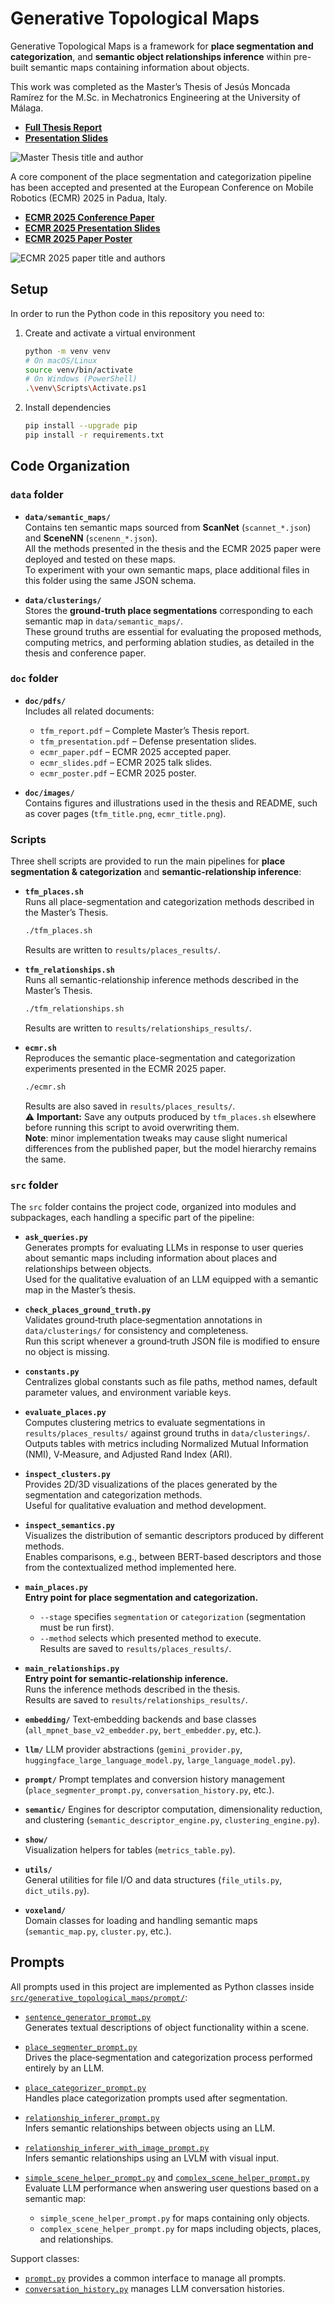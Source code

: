 # Generative Topological Maps

Generative Topological Maps is a framework for **place segmentation and categorization**, and **semantic object relationships inference** within pre-built semantic maps containing information about objects.

This work was completed as the Master’s Thesis of Jesús Moncada Ramírez for the M.Sc. in Mechatronics Engineering at the University of Málaga.

- **[Full Thesis Report](doc/pdfs/tfm_report.pdf)**
- **[Presentation Slides](doc/pdfs/tfm_presentation.pdf)**

![Master Thesis title and author](doc/images/tfm_title.png)

A core component of the place segmentation and categorization pipeline has been accepted and presented at the European Conference on Mobile Robotics (ECMR) 2025 in Padua, Italy.

- **[ECMR 2025 Conference Paper](doc/pdfs/ecmr_paper.pdf)**
- **[ECMR 2025 Presentation Slides](doc/pdfs/ecmr_slides.pdf)**
- **[ECMR 2025 Paper Poster](doc/pdfs/ecmr_poster.pdf)**

![ECMR 2025 paper title and authors](doc/images/ecmr_title.png)

## Setup

In order to run the Python code in this repository you need to:

1. Create and activate a virtual environment
    ```bash
    python -m venv venv
    # On macOS/Linux
    source venv/bin/activate
    # On Windows (PowerShell)
    .\venv\Scripts\Activate.ps1
    ```
2. Install dependencies
    ```bash
    pip install --upgrade pip
    pip install -r requirements.txt
    ```

## Code Organization

### `data` folder

- **`data/semantic_maps/`**  
  Contains ten semantic maps sourced from **ScanNet** (`scannet_*.json`) and **SceneNN** (`scenenn_*.json`).  
  All the methods presented in the thesis and the ECMR 2025 paper were deployed and tested on these maps.  
  To experiment with your own semantic maps, place additional files in this folder using the same JSON schema.

- **`data/clusterings/`**  
  Stores the **ground-truth place segmentations** corresponding to each semantic map in `data/semantic_maps/`.  
  These ground truths are essential for evaluating the proposed methods, computing metrics, and performing ablation studies, as detailed in the thesis and conference paper.

### `doc` folder

- **`doc/pdfs/`**  
  Includes all related documents:
  - `tfm_report.pdf` – Complete Master’s Thesis report.  
  - `tfm_presentation.pdf` – Defense presentation slides.  
  - `ecmr_paper.pdf` – ECMR 2025 accepted paper.  
  - `ecmr_slides.pdf` – ECMR 2025 talk slides.  
  - `ecmr_poster.pdf` – ECMR 2025 poster.

- **`doc/images/`**  
  Contains figures and illustrations used in the thesis and README, such as cover pages (`tfm_title.png`, `ecmr_title.png`).

### Scripts

Three shell scripts are provided to run the main pipelines for **place segmentation & categorization** and **semantic-relationship inference**:

- **`tfm_places.sh`**  
  Runs all place-segmentation and categorization methods described in the Master’s Thesis.  
  ```bash
  ./tfm_places.sh
  ```  
  Results are written to `results/places_results/`.

- **`tfm_relationships.sh`**  
  Runs all semantic-relationship inference methods described in the Master’s Thesis.  
  ```bash
  ./tfm_relationships.sh
  ```  
  Results are written to `results/relationships_results/`.

- **`ecmr.sh`**  
  Reproduces the semantic place-segmentation and categorization experiments presented in the ECMR 2025 paper.  
  ```bash
  ./ecmr.sh
  ```  
  Results are also saved in `results/places_results/`.  
  ⚠️ **Important:** Save any outputs produced by `tfm_places.sh` elsewhere before running this script to avoid overwriting them.  
  **Note**: minor implementation tweaks may cause slight numerical differences from the published paper, but the model hierarchy remains the same.

### `src` folder

The `src` folder contains the project code, organized into modules and subpackages, each handling a specific part of the pipeline:

- **`ask_queries.py`**  
  Generates prompts for evaluating LLMs in response to user queries about semantic maps including information about places and relationships between objects.  
  Used for the qualitative evaluation of an LLM equipped with a semantic map in the Master’s thesis.

- **`check_places_ground_truth.py`**  
  Validates ground‑truth place‑segmentation annotations in `data/clusterings/` for consistency and completeness.  
  Run this script whenever a ground‑truth JSON file is modified to ensure no object is missing.

- **`constants.py`**  
  Centralizes global constants such as file paths, method names, default parameter values, and environment variable keys.

- **`evaluate_places.py`**  
  Computes clustering metrics to evaluate segmentations in `results/places_results/` against ground truths in `data/clusterings/`.  
  Outputs tables with metrics including Normalized Mutual Information (NMI), V‑Measure, and Adjusted Rand Index (ARI).

- **`inspect_clusters.py`**  
  Provides 2D/3D visualizations of the places generated by the segmentation and categorization methods.  
  Useful for qualitative evaluation and method development.

- **`inspect_semantics.py`**  
  Visualizes the distribution of semantic descriptors produced by different methods.  
  Enables comparisons, e.g., between BERT-based descriptors and those from the contextualized method implemented here.

- **`main_places.py`**  
  **Entry point for place segmentation and categorization.**  
  - `--stage` specifies `segmentation` or `categorization` (segmentation must be run first).  
  - `--method` selects which presented method to execute.  
  Results are saved to `results/places_results/`.

- **`main_relationships.py`**  
  **Entry point for semantic‑relationship inference.**  
  Runs the inference methods described in the thesis.  
  Results are saved to `results/relationships_results/`.

- **`embedding/`**
  Text‑embedding backends and base classes (`all_mpnet_base_v2_embedder.py`, `bert_embedder.py`, etc.).

- **`llm/`**
  LLM provider abstractions (`gemini_provider.py`, `huggingface_large_language_model.py`, `large_language_model.py`).

- **`prompt/`**
  Prompt templates and conversion history management (`place_segmenter_prompt.py`, `conversation_history.py`, etc.).

- **`semantic/`**
  Engines for descriptor computation, dimensionality reduction, and clustering (`semantic_descriptor_engine.py`, `clustering_engine.py`).

- **`show/`**  
  Visualization helpers for tables (`metrics_table.py`).

- **`utils/`**  
  General utilities for file I/O and data structures (`file_utils.py`, `dict_utils.py`).

- **`voxeland/`**  
  Domain classes for loading and handling semantic maps (`semantic_map.py`, `cluster.py`, etc.).

## Prompts

All prompts used in this project are implemented as Python classes inside [`src/generative_topological_maps/prompt/`](src/generative_topological_maps/prompt/):

- [`sentence_generator_prompt.py`](src/generative_topological_maps/prompt/sentence_generator_prompt.py)  
  Generates textual descriptions of object functionality within a scene.

- [`place_segmenter_prompt.py`](src/generative_topological_maps/prompt/place_segmenter_prompt.py)  
  Drives the place‑segmentation and categorization process performed entirely by an LLM.

- [`place_categorizer_prompt.py`](src/generative_topological_maps/prompt/place_categorizer_prompt.py)  
  Handles place categorization prompts used after segmentation.

- [`relationship_inferer_prompt.py`](src/generative_topological_maps/prompt/relationship_inferer_prompt.py)  
  Infers semantic relationships between objects using an LLM.

- [`relationship_inferer_with_image_prompt.py`](src/generative_topological_maps/prompt/relationship_inferer_with_image_prompt.py)  
  Infers semantic relationships using an LVLM with visual input.

- [`simple_scene_helper_prompt.py`](src/generative_topological_maps/prompt/simple_scene_helper_prompt.py) and [`complex_scene_helper_prompt.py`](src/generative_topological_maps/prompt/complex_scene_helper_prompt.py)  
  Evaluate LLM performance when answering user questions based on a semantic map:  
  - `simple_scene_helper_prompt.py` for maps containing only objects.  
  - `complex_scene_helper_prompt.py` for maps including objects, places, and relationships.

Support classes:  
- [`prompt.py`](src/generative_topological_maps/prompt/prompt.py) provides a common interface to manage all prompts.  
- [`conversation_history.py`](src/generative_topological_maps/prompt/conversation_history.py) manages LLM conversation histories.